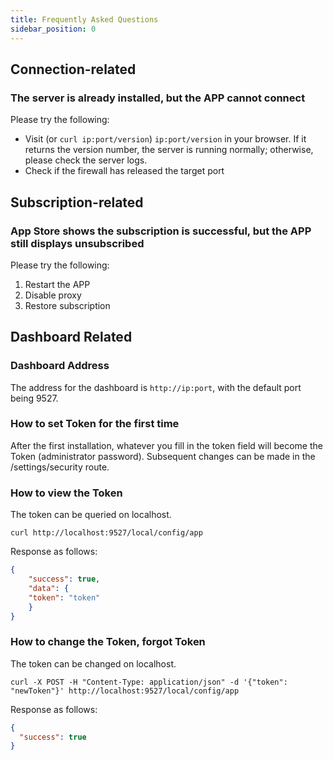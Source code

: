 ```yaml
---
title: Frequently Asked Questions
sidebar_position: 0
---
```


## Connection-related
### The server is already installed, but the APP cannot connect
Please try the following:
- Visit (or `curl ip:port/version`) `ip:port/version` in your browser. If it returns the version number, the server is running normally; otherwise, please check the server logs.
- Check if the firewall has released the target port

## Subscription-related
### App Store shows the subscription is successful, but the APP still displays unsubscribed

Please try the following:
1. Restart the APP
2. Disable proxy
3. Restore subscription

## Dashboard Related
### Dashboard Address
The address for the dashboard is `http://ip:port`, with the default port being 9527.

### How to set Token for the first time
After the first installation, whatever you fill in the token field will become the Token (administrator password). Subsequent changes can be made in the ﻿/settings/security route.

### How to view the Token
The token can be queried on localhost.
```shell
curl http://localhost:9527/local/config/app
```

Response as follows:
```json
{
    "success": true,
    "data": {
    "token": "token"
    }
}
```

### How to change the Token, forgot Token
The token can be changed on localhost.
```shell
curl -X POST -H "Content-Type: application/json" -d '{"token": "newToken"}' http://localhost:9527/local/config/app
```
Response as follows:
```json
{
  "success": true
}
```
